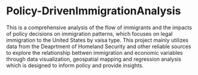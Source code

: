 # Policy-DrivenImmigrationAnalysis
 This is a comprehensive analysis of the flow of immigrants and the impacts of policy decisions on immigration patterns, which focuses on legal immigration to the United States by vaisa type. This project mainly utilizes data from the Deaprtment of Homeland Security and other reliable sources to explore the relationship bettwen immigration and economic variables through data visualization, geospatial mapping and regression analysis which is designed to inform policy and provide insights. 
